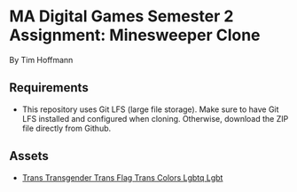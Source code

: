 # MA Digital Games Semester 2 Assignment: Minesweeper Clone

By Tim Hoffmann

## Requirements

- This repository uses Git LFS (large file storage). Make sure to have Git LFS installed and configured when cloning. Otherwise, download the ZIP file directly from Github.

## Assets

- [Trans Transgender Trans Flag Trans Colors Lgbtq Lgbt](https://www.nicepng.com/ourpic/u2e6a9e6t4y3i1i1_trans-transgender-trans-flag-trans-colors-lgbtq-lgbt/)
